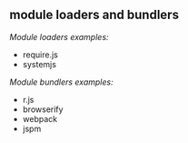 ## module loaders and bundlers

*Module loaders examples:*

* require.js
* systemjs

*Module bundlers examples:*

* r.js
* browserify
* webpack
* jspm
